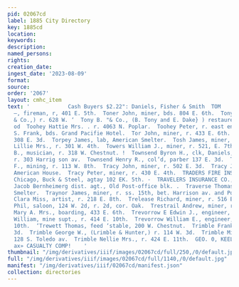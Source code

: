 ```yaml
---
pid: 02067cd
label: 1885 City Directory
key: 1885cd
location: 
keywords: 
description: 
named_persons: 
rights: 
creation_date: 
ingest_date: '2023-08-09'
format: 
source: 
order: '2067'
layout: cmhc_item
text: '            Cash Buyers $2.22": Daniels, Fisher & Smith  TOM                       Tompkins
  —, fireman, r, 401 E. 5th.  Toner John, miner, bds. 804 E. 6th.  Tony B., (B. Tony
  & Co.,) r. 628 W. ‘  Tony B. "& Co., (B. Tony and E. Dake} ) restaurent, 106 W.
  od  Toohey Hattie Mrs. . r. 4063 N. Poplar.  Toohey Peter, r. east end Toledo av.  ‘Tool
  S. Frank, bds. Grand Pacifie Hotel.  Tor John, miner, r. 433 E. 6th.  Toronto House,
  308 E. 3d.  Torpey James, lab, American Smelter.  Tosh James, miner, r. 805 E. 4th.  Tourny
  Lillie Mrs., r. 301 W. 4th.  Towers William J., miner, r. 521, E. 7th.  Towne Russell
  B., musician, r. 318 W. Chestnut. !  Townsend Byron H., clk, Daniels, Fisher & Smith,
  r. 303 Harrig son av.  Townsend Henry R., col’d, parber 137 E. 3d.  Trackwell Benjamin
  F., mining, r. 113 W. 8th.  Tracy John, miner, r. 502 E. 3d.  Tracy John, lab, bas.
  American House.  Tracy Peter, miner, r. 430 E. 4th.  TRADERS FIRE INSURANCE CO.,
  Chicago, Buck & Steel, agtay 102 EK. 5th. -  TRAVELERS INSURANCE CO., Hartford,
  Jacob Bernheimerg dist. agt., Old Post-office blk. .  Traverse Thomas, jab, American
  Smelter.  Traynor James, miner, r. ss. 15th, bet. Harrison av. and Poplars  Treadway
  Clara Miss, artist, r. 218 E. 8th.  Trelease Richard, miner, r. 516 E. 7th.  Trenkenshuh
  Phil, saloon, 124 W. 2d, r. 2d, cor. Oak.  Trestrail Andrew, miner, r. 433 E. 6th.  Trestrail
  Mary A. Mrs., boarding, 433 E. 6th.  Trevorrow E Edwin J., engineer, r. 414 E. 10th.  ‘Trevorrow
  William, mine supt., r. 414 E. 10th.  Trevorrow William E., engineer, r. 414 E.
  10th.  ‘Trewett Thomas, feed ‘stable, 200 W. Chestnut.  Trimble Frank, r. 123 W.
  3d.  Trimble George W., (Lrimble & Hunter,) r. 114 W. 3d.  Trimble Milton H., r.
  128 S. Toledo av.  Trimble Nellie Mrs., r. 424 E. 11th.  GEO. 0, KEELER, Agent,
  ax» CASUALTY COMP!    '
thumbnail: "/img/derivatives/iiif/images/02067cd/full/250,/0/default.jpg"
full: "/img/derivatives/iiif/images/02067cd/full/1140,/0/default.jpg"
manifest: "/img/derivatives/iiif/02067cd/manifest.json"
collection: directories
---
```

